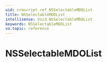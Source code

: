 ```yaml
---
uid: crmscript_ref_NSSelectableMDOList
title: NSSelectableMDOList
intellisense: Void.NSSelectableMDOList
keywords: NSSelectableMDOList
so.topic: reference
---
```


# NSSelectableMDOList
